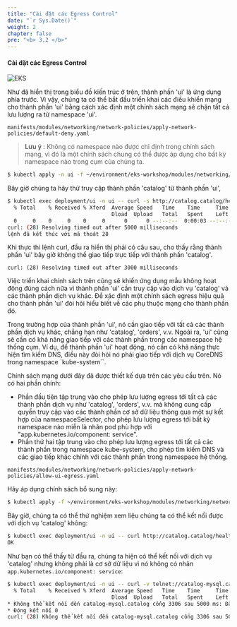 ```yaml
---
title: "Cài đặt các Egress Control"
date: "`r Sys.Date()`"
weight: 2
chapter: false
pre: "<b> 3.2 </b>"
---
```


#### Cài đặt các Egress Control


![EKS](/images/0004/00015.png?featherlight=false&width=60pc)


Như đã hiển thị trong biểu đồ kiến trúc ở trên, thành phần 'ui' là ứng dụng phía trước. Vì vậy, chúng ta có thể bắt đầu triển khai các điều khiển mạng cho thành phần 'ui' bằng cách xác định một chính sách mạng sẽ chặn tất cả lưu lượng ra từ namespace 'ui'.

```file
manifests/modules/networking/network-policies/apply-network-policies/default-deny.yaml
```

>**Lưu ý**   : Không có namespace nào được chỉ định trong chính sách mạng, vì đó là một chính sách chung có thể được áp dụng cho bất kỳ namespace nào trong cụm của chúng ta.

```bash wait=30
$ kubectl apply -n ui -f ~/environment/eks-workshop/modules/networking/network-policies/apply-network-policies/default-deny.yaml 
```

Bây giờ chúng ta hãy thử truy cập thành phần 'catalog' từ thành phần 'ui',

```bash expectError=true
$ kubectl exec deployment/ui -n ui -- curl -s http://catalog.catalog/health --connect-timeout 5
  % Total    % Received % Xferd  Average Speed   Time    Time     Time  Current
                                 Dload  Upload   Total   Spent    Left  Speed
  0     0    0     0    0     0      0      0 --:--:--  0:00:03 --:--:--     0
curl: (28) Resolving timed out after 5000 milliseconds
lệnh đã kết thúc với mã thoát 28
```

Khi thực thi lệnh curl, đầu ra hiển thị phải có câu sau, cho thấy rằng thành phần 'ui' bây giờ không thể giao tiếp trực tiếp với thành phần 'catalog'.

```
curl: (28) Resolving timed out after 3000 milliseconds
```

Việc triển khai chính sách trên cũng sẽ khiến ứng dụng mẫu không hoạt động đúng cách nữa vì thành phần 'ui' cần truy cập vào dịch vụ 'catalog' và các thành phần dịch vụ khác. Để xác định một chính sách egress hiệu quả cho thành phần 'ui' đòi hỏi hiểu biết về các phụ thuộc mạng cho thành phần đó.

Trong trường hợp của thành phần 'ui', nó cần giao tiếp với tất cả các thành phần dịch vụ khác, chẳng hạn như 'catalog', 'orders', v.v. Ngoài ra, 'ui' cũng sẽ cần có khả năng giao tiếp với các thành phần trong các namespace hệ thống cụm. Ví dụ, để thành phần 'ui' hoạt động, nó cần có khả năng thực hiện tìm kiếm DNS, điều này đòi hỏi nó phải giao tiếp với dịch vụ CoreDNS trong namespace `kube-system``.

Chính sách mạng dưới đây đã được thiết kế dựa trên các yêu cầu trên. Nó có hai phần chính:

* Phần đầu tiên tập trung vào cho phép lưu lượng egress tới tất cả các thành phần dịch vụ như 'catalog', 'orders', v.v. mà không cung cấp quyền truy cập vào các thành phần cơ sở dữ liệu thông qua một sự kết hợp của namespaceSelector, cho phép lưu lượng egress tới bất kỳ namespace nào miễn là nhãn pod phù hợp với "app.kubernetes.io/component: service".
* Phần thứ hai tập trung vào cho phép lưu lượng egress tới tất cả các thành phần trong namespace kube-system, cho phép tìm kiếm DNS và các giao tiếp khác chính với các thành phần trong namespace hệ thống.

```file
manifests/modules/networking/network-policies/apply-network-policies/allow-ui-egress.yaml
```

Hãy áp dụng chính sách bổ sung này:

```bash wait=30
$ kubectl apply -f ~/environment/eks-workshop/modules/networking/network-policies/apply-network-policies/allow-ui-egress.yaml
```

Bây giờ, chúng ta có thể thử nghiệm xem liệu chúng ta có thể kết nối được với dịch vụ 'catalog' không:

```bash
$ kubectl exec deployment/ui -n ui -- curl http://catalog.catalog/health
OK
```

Như bạn có thể thấy từ đầu ra, chúng ta hiện có thể kết nối với dịch vụ 'catalog' nhưng không phải là cơ sở dữ liệu vì nó không có nhãn `app.kubernetes.io/component: service`:

```bash expectError=true
$ kubectl exec deployment/ui -n ui -- curl -v telnet://catalog-mysql.catalog:3306 --connect-timeout 5
  % Total    % Received % Xferd  Average Speed   Time    Time     Time  Current
                                 Dload  Upload   Total   Spent    Left  Speed
* Không thể kết nối đến catalog-mysql.catalog cổng 3306 sau 5000 ms: Đã đạt đến thời gian chờ
* Đóng kết nối 0
curl: (28) Không thể kết nối đến catalog-mysql.catalog cổng 3306 sau 5000 ms: Đã đạt đến thời gian chờ
```
